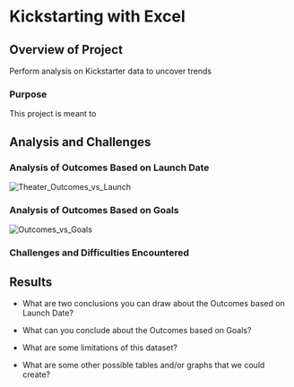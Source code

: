 # **Kickstarting with Excel**

## **Overview of Project**
Perform analysis on Kickstarter data to uncover trends
### **Purpose**
This project is meant to 
## **Analysis and Challenges**

### Analysis of Outcomes Based on Launch Date

![Theater_Outcomes_vs_Launch](https://user-images.githubusercontent.com/86776606/173473088-0946be27-74dd-4dc6-b64a-ee3fe0f029d6.png)

### Analysis of Outcomes Based on Goals

![Outcomes_vs_Goals](https://user-images.githubusercontent.com/86776606/173473130-72dd918c-63bf-47ca-9ce8-60fb87bcf800.png)

### Challenges and Difficulties Encountered

## Results

- What are two conclusions you can draw about the Outcomes based on Launch Date?

- What can you conclude about the Outcomes based on Goals?

- What are some limitations of this dataset?

- What are some other possible tables and/or graphs that we could create?
